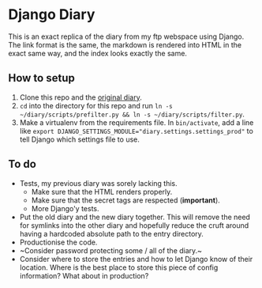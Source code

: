 # Django Diary
This is an exact replica of the diary from my ftp webspace using Django. The link format is the same, the markdown is rendered into HTML in the exact same way, and the index looks exactly the same.

## How to setup
1. Clone this repo and the [original diary](https://github.com/banool/diary).
2. `cd` into the directory for this repo and run `ln -s ~/diary/scripts/prefilter.py && ln -s ~/diary/scripts/filter.py`.
3. Make a virtualenv from the requirements file. In `bin/activate`, add a line like `export DJANGO_SETTINGS_MODULE="diary.settings.settings_prod"` to tell Django which settings file to use.


## To do
- Tests, my previous diary was sorely lacking this.
    - Make sure that the HTML renders properly.
    - Make sure that the secret tags are respected (**important**).
    - More Django'y tests.
- Put the old diary and the new diary together. This will remove the need for symlinks into the other diary and hopefully reduce the cruft around having a hardcoded absolute path to the entry directory.
- Productionise the code.
- ~Consider password protecting some / all of the diary.~
- Consider where to store the entries and how to let Django know of their location. Where is the best place to store this piece of config information? What about in production? 


